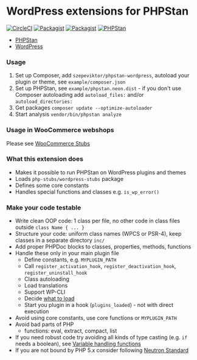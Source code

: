 # WordPress extensions for PHPStan

[![CircleCI](https://circleci.com/gh/szepeviktor/phpstan-wordpress.svg?style=svg)](https://circleci.com/gh/szepeviktor/phpstan-wordpress)
[![Packagist](https://img.shields.io/packagist/v/szepeviktor/phpstan-wordpress.svg?color=239922&style=popout)](https://packagist.org/packages/szepeviktor/phpstan-wordpress)
[![Packagist](https://img.shields.io/packagist/dt/szepeviktor/phpstan-wordpress.svg)](https://packagist.org/packages/szepeviktor/phpstan-wordpress)
[![PHPStan](https://img.shields.io/badge/PHPStan-enabled-239922)](https://github.com/phpstan/phpstan)

- [PHPStan](https://github.com/phpstan/phpstan)
- [WordPress](https://wordpress.org/)

### Usage

1. Set up Composer, add `szepeviktor/phpstan-wordpress`, autoload your plugin or theme, see `example/composer.json`
1. Set up PHPStan, see `example/phpstan.neon.dist` - if you don't use Composer autoloading add `autoload_files:` and/or `autoload_directories:`
1. Get packages `composer update --optimize-autoloader`
1. Start analysis `vendor/bin/phpstan analyze`

### Usage in WooCommerce webshops

Please see [WooCommerce Stubs](https://github.com/php-stubs/woocommerce-stubs)

### What this extension does

- Makes it possible to run PHPStan on WordPress plugins and themes
- Loads `php-stubs/wordpress-stubs` package
- Defines some core constants
- Handles special functions and classes e.g. `is_wp_error()`

### Make your code testable

- Write clean OOP code: 1 class per file, no other code in class files outside `class Name { ... }`
- Structure your code: uniform class names (WPCS or PSR-4), keep classes in a separate directory `inc/`
- Add proper PHPDoc blocks to classes, properties, methods, functions
- Handle these only in your main plugin file
    - Define constants, e.g. `MYPLUGIN_PATH`
    - Call `register_activation_hook`, `register_deactivation_hook`, `register_uninstall_hook`
    - Class autoloading
    - Load translations
    - Support WP-CLI
    - Decide [what to load](https://github.com/szepeviktor/Toolkit4WP/blob/master/src/Is.php#L64-L73)
    - Start you plugin in a hook (`plugins_loaded`) - not with direct execution
- Avoid using core constants, use core functions or `MYPLUGIN_PATH`
- Avoid bad parts of PHP
    - functions: eval, extract, compact, list
- If you need robust code try avoiding all kinds of type casting (e.g. `if` needs a boolean),
  see [Variable handling functions](https://www.php.net/manual/en/ref.var.php)
- If you are not bound by PHP 5.x consider following
  [Neutron Standard](https://github.com/Automattic/phpcs-neutron-standard)
